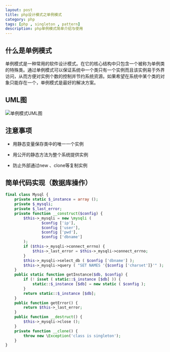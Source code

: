 ```yaml
---
layout: post
title: php设计模式之单例模式
category: php
tags: [php , singleton , pattern]
description: php单例模式简单介绍与使用
---
```


## 什么是单例模式
单例模式是一种常用的软件设计模式。在它的核心结构中只包含一个被称为单例类的特殊类。通过单例模式可以保证系统中一个类只有一个实例而且该实例易于外界访问，从而方便对实例个数的控制并节约系统资源。如果希望在系统中某个类的对象只能存在一个，单例模式是最好的解决方案。

## UML图
![单例模式UML图][1]

## 注意事项

- 用静态变量保存类中的唯一一个实例

- 用公开的静态方法为整个系统提供实例

- 防止外部通过new 、clone等复制实例

## 简单代码实现（数据库操作）

```php
final class Mysql {
    private static $_instance = array ();
    private $_mysqli;
    private $_last_error;
    private function __construct($config) {
        $this->_mysqli = new \mysqli ( 
                $config ['ip'], 
                $config ['user'], 
                $config ['pwd'], 
                $config ['dbname'] 
        );
        if ($this->_mysqli->connect_errno) {
            $this->_last_error = $this->_mysqli->connect_errno;
        }
        $this->_mysqli->select_db ( $config ['dbname'] );
        $this->_mysqli->query ( "SET NAMES '{$config ['charset']}'" );
    }
    public static function getInstance($db, $config) {
        if (! isset ( static::$_instance [$db] )) {
            static::$_instance [$db] = new static ( $config );
        }
        return static::$_instance [$db];
    }
    public function getError() {
    	return $this->_last_error;
    }
    public function __destruct() {
        $this->_mysqli->close ();
    }
    private function __clone() {
        throw new \Exception('class is singleton');
    }
}
```

  [1]: http://chuantu.biz/t2/10/1433907163x1822611417.png
